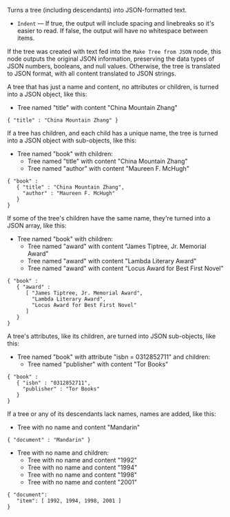 Turns a tree (including descendants) into JSON-formatted text.

   - `Indent` — If true, the output will include spacing and linebreaks so it's easier to read. If false, the output will have no whitespace between items.

If the tree was created with text fed into the `Make Tree from JSON` node, this node outputs the original JSON information, preserving the data types of JSON numbers, booleans, and null values. Otherwise, the tree is translated to JSON format, with all content translated to JSON strings.

A tree that has just a name and content, no attributes or children, is turned into a JSON object, like this:

   - Tree named "title" with content "China Mountain Zhang"

<!-- -->

    { "title" : "China Mountain Zhang" }

If a tree has children, and each child has a unique name, the tree is turned into a JSON object with sub-objects, like this:

   - Tree named "book" with children:
      - Tree named "title" with content "China Mountain Zhang"
      - Tree named "author" with content "Maureen F. McHugh"

<!-- -->

    { "book" :
       { "title" : "China Mountain Zhang",
         "author" : "Maureen F. McHugh"
       }
    }

If some of the tree's children have the same name, they're turned into a JSON array, like this:

   - Tree named "book" with children:
      - Tree named "award" with content "James Tiptree, Jr. Memorial Award"
      - Tree named "award" with content "Lambda Literary Award"
      - Tree named "award" with content "Locus Award for Best First Novel"

<!-- -->

    { "book" :
       { "award" :
          [ "James Tiptree, Jr. Memorial Award",
            "Lambda Literary Award",
            "Locus Award for Best First Novel"
          ]
       }
    }

A tree's attributes, like its children, are turned into JSON sub-objects, like this:

   - Tree named "book" with attribute "isbn = 0312852711" and children:
      - Tree named "publisher" with content "Tor Books"

<!-- -->

    { "book" :
       { "isbn" : "0312852711",
         "publisher" : "Tor Books"
       }
    }

If a tree or any of its descendants lack names, names are added, like this:

   - Tree with no name and content "Mandarin"

<!-- -->

    { "document" : "Mandarin" }

   - Tree with no name and children:
      - Tree with no name and content "1992"
      - Tree with no name and content "1994"
      - Tree with no name and content "1998"
      - Tree with no name and content "2001"

<!-- -->

    { "document":
       "item": [ 1992, 1994, 1998, 2001 ]
    }
